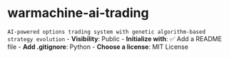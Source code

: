 # warmachine-ai-trading
``` AI-powered options trading system with genetic algorithm-based strategy evolution ``` - **Visibility**: Public - **Initialize with**: ✅ Add a README file - **Add .gitignore**: Python - **Choose a license**: MIT License
